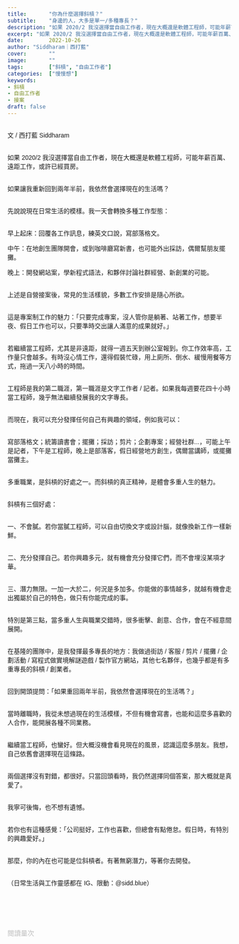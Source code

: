 ```yaml
---
title:       "你為什麼選擇斜槓？"
subtitle:    "身邊的人，大多是單一/多種專長？"
description: "如果 2020/2 我沒選擇當自由工作者，現在大概還是軟體工程師，可能年薪百萬、遠距工作，或許已經買房。如果讓我重新回到兩年半前，我依然會選擇現在的生活嗎？..."
excerpt: "如果 2020/2 我沒選擇當自由工作者，現在大概還是軟體工程師，可能年薪百萬、遠距工作，或許已經買房。如果讓我重新回到兩年半前，我依然會選擇現在的生活嗎？..."
date:        2022-10-26
author: "Siddharam｜西打藍"
cover:       ""
image:       ""
tags:        ["斜槓", "自由工作者"]
categories:  ["慢慢想"]
keywords:
- 斜槓
- 自由工作者
- 接案
draft: false
---
```


<article style="font-family: 'Noto Sans TC', '微軟正黑體', sans-serif; font-weight: 300;">

<br>文 / 西打藍 Siddharam<br><br>

如果 2020/2 我沒選擇當自由工作者，現在大概還是軟體工程師，可能年薪百萬、遠距工作，或許已經買房。<br><br>

如果讓我重新回到兩年半前，我依然會選擇現在的生活嗎？<br><br>

先說說現在日常生活的模樣。我一天會轉換多種工作型態：<br><br>

早上起床：回覆各工作訊息，練英文口說，寫部落格文。<br>

中午：在地創生團隊開會，或到咖啡廳寫新書，也可能外出採訪，偶爾幫朋友擺攤。<br>

晚上：開發網站案，學新程式語法，和夥伴討論社群經營、新創業的可能。<br><br>

上述是自營接案後，常見的生活樣貌，多數工作安排是隨心所欲。<br><br>

這是專案制工作的魅力：「只要完成專案，沒人管你是躺著、站著工作，想要半夜、假日工作也可以，只要準時交出讓人滿意的成果就好。」<br><br>

若繼續當工程師，尤其是非遠距，就得一週五天到辦公室報到。你工作效率高，工作量只會越多。有時沒心情工作，還得假裝忙碌，用上廁所、倒水、緩慢用餐等方式，拖過一天八小時的時間。<br><br>

工程師是我的第二職涯，第一職涯是文字工作者 / 記者。如果我每週要花四十小時當工程師，幾乎無法繼續發展我的文字專長。<br><br>

而現在，我可以充分發揮任何自己有興趣的領域，例如我可以：<br><br>

寫部落格文；統籌讀書會；擺攤；採訪；剪片；企劃專案；經營社群...，可能上午是記者，下午是工程師，晚上是部落客，假日經營地方創生，偶爾當講師，或擺攤當攤主。<br><br>

多重職業，是斜槓的好處之一。而斜槓的真正精神，是體會多重人生的魅力。<br><br>

斜槓有三個好處：<br><br>

一、不會膩。若你當膩工程師，可以自由切換文字或設計腦，就像換新工作一樣新鮮。<br><br>

二、充分發揮自己。若你興趣多元，就有機會充分發揮它們，而不會埋沒某項才華。<br><br>

三、潛力無限。一加一大於二，何況是多加多。你能做的事情越多，就越有機會走出獨屬於自己的特色，做只有你能完成的事。<br><br>

特別是第三點，當多重人生與職業交錯時，很多衝擊、創意、合作，會在不經意間展開。<br><br>

在基隆的團隊中，是我發揮最多專長的地方：我做過街訪 / 客服 / 剪片 / 擺攤 / 企劃活動 / 寫程式做實境解謎遊戲 / 製作官方網站，其他七名夥伴，也幾乎都是有多重專長的斜槓 / 創業者。<br><br>

回到開頭提問：「如果重回兩年半前，我依然會選擇現在的生活嗎？」<br><br>

當時離職時，我從未想過現在的生活模樣，不但有機會寫書，也能和這麼多喜歡的人合作，能開展各種不同業務。<br><br>

繼續當工程師，也蠻好。但大概沒機會看見現在的風景，認識這麼多朋友。我想，自己依舊會選擇現在這條路。<br><br>

兩個選擇沒有對錯，都很好。只當回頭看時，我仍然選擇同個答案，那大概就是真愛了。<br><br>

我寧可後悔，也不想有遺憾。<br><br>



若你也有這種感覺：「公司挺好，工作也喜歡，但總會有點倦怠。假日時，有特別的興趣愛好。」<br><br>

那麼，你的內在也可能是位斜槓者。有著無窮潛力，等著你去開發。<br><br>

<!-- 社團裡的朋友
我真實世界的朋友
因好奇而學習是自然的事 -->

<!-- <h3 class="article-h1-color"></h3><br> -->

（日常生活與工作靈感都在 IG、限動：@sidd.blue）<br><br>


<br><br><br>

</article>

<div style="color: #bfbfbf; font-size: 15px;" id="busuanzi_container_page_pv">
  閱讀量<span id="busuanzi_value_page_pv"></span>次
</div>

<script src="../../js/post.js"></script>




